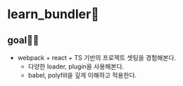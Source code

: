 # learn_bundler📌

## goal🏃‍♂️

- webpack + react + TS 기반의 프로젝트 셋팅을 경험해본다.
  - 다양한 loader, plugin을 사용해본다.
  - babel, polyfill을 깊게 이해하고 적용한다.
